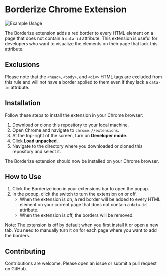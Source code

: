 # Borderize Chrome Extension

![Example Usage](example.gif)

The Borderize extension adds a red border to every HTML element on a page that does not contain a `data-id` attribute. This extension is useful for developers who want to visualize the elements on their page that lack this attribute.


## Exclusions

Please note that the `<head>`, `<body>`, and `<div>` HTML tags are excluded from this rule and will not have a border applied to them even if they lack a `data-id` attribute.

## Installation

Follow these steps to install the extension in your Chrome browser:

1. Download or clone this repository to your local machine.
2. Open Chrome and navigate to `chrome://extensions`.
3. At the top-right of the screen, turn on **Developer mode**.
4. Click **Load unpacked**.
5. Navigate to the directory where you downloaded or cloned this repository and select it.

The Borderize extension should now be installed on your Chrome browser.

## How to Use

1. Click the Borderize icon in your extensions bar to open the popup.
2. In the popup, click the switch to turn the extension on or off.
   - When the extension is on, a red border will be added to every HTML element on your current page that does not contain a `data-id` attribute.
   - When the extension is off, the borders will be removed.

Note: The extension is off by default when you first install it or open a new tab. You need to manually turn it on for each page where you want to add the borders.

## Contributing

Contributions are welcome. Please open an issue or submit a pull request on GitHub.
